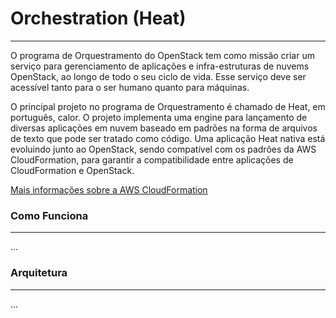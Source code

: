 # Orchestration (Heat)
---

O programa de Orquestramento do OpenStack tem como missão criar um serviço para gerenciamento de aplicações e infra-estruturas de nuvems OpenStack, ao longo de todo o seu ciclo de vida. Esse serviço deve ser acessível tanto para o ser humano quanto para máquinas.

O principal projeto no programa de Orquestramento é chamado de Heat, em português, calor. O projeto implementa uma engine para lançamento de diversas aplicações em nuvem baseado em padrões na forma de arquivos de texto que pode ser tratado como código. Uma aplicação Heat nativa está evoluindo junto ao OpenStack, sendo compatível com os padrões da AWS CloudFormation, para garantir a compatibilidade entre aplicações de CloudFormation e OpenStack. 

[Mais informações sobre a AWS CloudFormation](http://docs.amazonwebservices.com/AWSCloudFormation/latest/APIReference/Welcome.html?r=7078)

### Como Funciona
---

...

### Arquitetura
---

...
